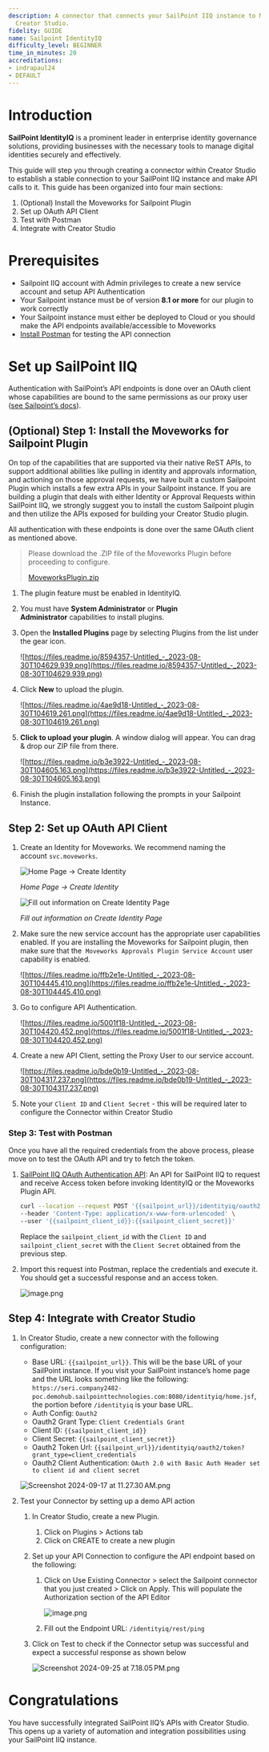 ```yaml
---
description: A connector that connects your SailPoint IIQ instance to Moveworks via
  Creator Studio.
fidelity: GUIDE
name: Sailpoint IdentityIQ
difficulty_level: BEGINNER
time_in_minutes: 20
accreditations:
- indrapaul24
- DEFAULT
---
```


# Introduction

**SailPoint IdentityIQ** is a prominent leader in enterprise identity governance solutions, providing businesses with the necessary tools to manage digital identities securely and effectively.

This guide will step you through creating a connector within Creator Studio to establish a stable connection to your SailPoint IIQ instance and make API calls to it. This guide has been organized into four main sections:

1. (Optional) Install the Moveworks for Sailpoint Plugin
2. Set up OAuth API Client
3. Test with Postman
4. Integrate with Creator Studio

# Prerequisites

- Sailpoint IIQ account with Admin privileges to create a new service account and setup API Authentication
- Your Sailpoint instance must be of version **8.1 or more** for our plugin to work correctly
- Your Sailpoint instance must either be deployed to Cloud or you should make the API endpoints available/accessible to Moveworks
- [Install Postman](https://www.postman.com/downloads/) for testing the API connection

# Set up SailPoint IIQ

Authentication with SailPoint’s API endpoints is done over an OAuth client whose capabilities are bound to the same permissions as our proxy user ([see Sailpoint’s docs](https://community.sailpoint.com/t5/IdentityIQ-Wiki/OAuth-2-0-client-credentials-as-a-token-based-protocol-for-API/ta-p/77630#toc-hId--1185039208)).

## (Optional) Step 1: Install the Moveworks for Sailpoint Plugin

On top of the capabilities that are supported via their native ReST APIs, to support additional abilities like pulling in identity and approvals information, and actioning on those approval requests, we have built a custom Sailpoint Plugin which installs a few extra APIs in your Sailpoint instance. If you are building a plugin that deals with either Identity or Approval Requests within SailPoint IIQ, we strongly suggest you to install the custom Sailpoint plugin and then utilize the APIs exposed for building your Creator Studio plugin.

All authentication with these endpoints is done over the same OAuth client as mentioned above.

> Please download the .ZIP file of the Moveworks Plugin before proceeding to configure.
> 
> [MoveworksPlugin.zip](Sailpoint%20IdentityIQ%20c7d45655365d4d25b30bd22674c5b910/MoveworksPlugin.zip)

1. The plugin feature must be enabled in IdentityIQ.
2. You must have **System Administrator** or **Plugin Administrator** capabilities to install plugins.
3. Open the **Installed Plugins** page by selecting Plugins from the list under the gear icon.

    ![https://files.readme.io/8594357-Untitled_-_2023-08-30T104629.939.png](https://files.readme.io/8594357-Untitled_-_2023-08-30T104629.939.png)

4. Click **New** to upload the plugin.

    ![https://files.readme.io/4ae9d18-Untitled_-_2023-08-30T104619.261.png](https://files.readme.io/4ae9d18-Untitled_-_2023-08-30T104619.261.png)

5. **Click to upload your plugin**. A window dialog will appear. You can drag & drop our ZIP file from there.

    ![https://files.readme.io/b3e3922-Untitled_-_2023-08-30T104605.163.png](https://files.readme.io/b3e3922-Untitled_-_2023-08-30T104605.163.png)

6. Finish the plugin installation following the prompts in your Sailpoint Instance.

## Step 2: Set up OAuth API Client

1. Create an Identity for Moveworks. We recommend naming the account `svc.moveworks`.

    ![*Home Page → Create Identity*](https://files.readme.io/92d1d5f-Untitled_-_2023-08-30T104504.270.png)

    *Home Page → Create Identity*


    ![*Fill out information on Create Identity Page*](https://files.readme.io/53141de-Untitled_-_2023-08-30T104507.334.png)
    
    *Fill out information on Create Identity Page*

2. Make sure the new service account has the appropriate user capabilities enabled. If you are installing the Moveworks for Sailpoint plugin, then make sure that the  `Moveworks Approvals Plugin Service Account` user capability is enabled.

    ![https://files.readme.io/ffb2e1e-Untitled_-_2023-08-30T104445.410.png](https://files.readme.io/ffb2e1e-Untitled_-_2023-08-30T104445.410.png)

3. Go to configure API Authentication.

    ![https://files.readme.io/5001f18-Untitled_-_2023-08-30T104420.452.png](https://files.readme.io/5001f18-Untitled_-_2023-08-30T104420.452.png)

4. Create a new API Client, setting the Proxy User to our service account.

    ![https://files.readme.io/bde0b19-Untitled_-_2023-08-30T104317.237.png](https://files.readme.io/bde0b19-Untitled_-_2023-08-30T104317.237.png)

5. Note your `Client ID` and `Client Secret` - this will be required later to configure the Connector within Creator Studio

### Step 3: Test with Postman

Once you have all the required credentials from the above process, please move on to test the OAuth API and try to fetch the token.

1. [SailPoint IIQ OAuth Authentication API](https://community.sailpoint.com/t5/IdentityIQ-Wiki/OAuth-2-0-client-credentials-as-a-token-based-protocol-for-API/ta-p/77630#toc-hId--122537317): An API for SailPoint IIQ to request and receive Access token before invoking IdentityIQ or the Moveworks Plugin API.
    
    ```bash
    curl --location --request POST '{{sailpoint_url}}/identityiq/oauth2/token?grant_type=client_credentials' \
    --header 'Content-Type: application/x-www-form-urlencoded' \
    --user '{{sailpoint_client_id}}:{{sailpoint_client_secret}}'
    ```
    
    Replace the `sailpoint_client_id` with the `Client ID` and `sailpoint_client_secret` with the `Client Secret` obtained from the previous step.
    
2. Import this request into Postman, replace the credentials and execute it. You should get a successful response and an access token.
    
    ![image.png](Sailpoint%20IdentityIQ%20c7d45655365d4d25b30bd22674c5b910/image.png)
    

## Step 4: Integrate with Creator Studio

1. In Creator Studio, create a new connector with the following configuration:
    - Base URL: `{{sailpoint_url}}`. This will be the base URL of your SailPoint instance. If you visit your SailPoint instance’s home page and the URL looks something like the following: `https://seri.company2482-poc.demohub.sailpointtechnologies.com:8080/identityiq/home.jsf`, the portion before `/identityiq` is your base URL.
    - Auth Config: `Oauth2`
    - Oauth2 Grant Type: `Client Credentials Grant`
    - Client ID: `{{sailpoint_client_id}}`
    - Client Secret: `{{sailpoint_client_secret}}`
    - Oauth2 Token Url: `{{sailpoint_url}}/identityiq/oauth2/token?grant_type=client_credentials`
    - Oauth2 Client Authentication: `OAuth 2.0 with Basic Auth Header set to client id and client secret`
    
    ![Screenshot 2024-09-17 at 11.27.30 AM.png](Sailpoint%20IdentityIQ%20c7d45655365d4d25b30bd22674c5b910/Screenshot_2024-09-17_at_11.27.30_AM.png)
    

2. Test your Connector by setting up a demo API action
    1. In Creator Studio, create a new Plugin.
        1. Click on Plugins > Actions tab
        2. Click on CREATE to create a new plugin
    2. Set up your API Connection to configure the API endpoint based on the following:
        1. Click on Use Existing Connector > select the Sailpoint connector that you just created > Click on Apply. This will populate the Authorization section of the API Editor
            
            ![image.png](Sailpoint%20IdentityIQ%20c7d45655365d4d25b30bd22674c5b910/image%201.png)
            
        2. Fill out the Endpoint URL: `/identityiq/rest/ping`
        
    3. Click on Test to check if the Connector setup was successful and expect a successful response as shown below
        
        ![Screenshot 2024-09-25 at 7.18.05 PM.png](Sailpoint%20IdentityIQ%20c7d45655365d4d25b30bd22674c5b910/Screenshot_2024-09-25_at_7.18.05_PM.png)
        

# Congratulations

You have successfully integrated SailPoint IIQ’s APIs with Creator Studio. This opens up a variety of automation and integration possibilities using your SailPoint IIQ instance.